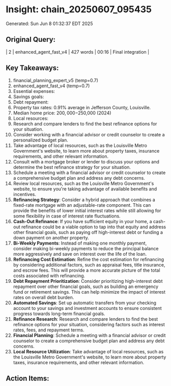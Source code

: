 # Insight: chain_20250607_095435
Generated: Sun Jun  8 01:32:37 EDT 2025

## Original Query:
| 2 | enhanced_agent_fast_v4 | 427 words | 00:16 | Final integration |

## Key Takeaways:
1. financial_planning_expert_v5 (temp=0.7)
2. enhanced_agent_fast_v4 (temp=0.7)
1. Essential expenses:
2. Savings goals:
3. Debt repayment:
1. Property tax rates: 0.91% average in Jefferson County, Louisville.
2. Median home price: $200,000-$250,000 (2024)
3. Local resources:
1. Research and compare lenders to find the best refinance options for your situation.
2. Consider working with a financial advisor or credit counselor to create a personalized budget plan.
3. Take advantage of local resources, such as the Louisville Metro Government's website, to learn more about property taxes, insurance requirements, and other relevant information.
1. Consult with a mortgage broker or lender to discuss your options and determine the best refinance strategy for your situation.
2. Schedule a meeting with a financial advisor or credit counselor to create a comprehensive budget plan and address any debt concerns.
3. Review local resources, such as the Louisville Metro Government's website, to ensure you're taking advantage of available benefits and incentives.
1. **Refinancing Strategy**: Consider a hybrid approach that combines a fixed-rate mortgage with an adjustable-rate component. This can provide the benefits of lower initial interest rates while still allowing for some flexibility in case of interest rate fluctuations.
2. **Cash-Out Refinance**: If you have sufficient equity in your home, a cash-out refinance could be a viable option to tap into that equity and address other financial goals, such as paying off high-interest debt or funding a down payment on another property.
3. **Bi-Weekly Payments**: Instead of making one monthly payment, consider making bi-weekly payments to reduce the principal balance more aggressively and save on interest over the life of the loan.
1. **Refinancing Cost Estimation**: Refine the cost estimation for refinancing by considering additional factors, such as appraisal fees, title insurance, and escrow fees. This will provide a more accurate picture of the total costs associated with refinancing.
2. **Debt Repayment Prioritization**: Consider prioritizing high-interest debt repayment over other financial goals, such as building an emergency fund or retirement savings. This can help minimize the impact of interest rates on overall debt burden.
3. **Automated Savings**: Set up automatic transfers from your checking account to your savings and investment accounts to ensure consistent progress towards long-term financial goals.
1. **Refinance Research**: Research and compare lenders to find the best refinance options for your situation, considering factors such as interest rates, fees, and repayment terms.
2. **Financial Planning**: Schedule a meeting with a financial advisor or credit counselor to create a comprehensive budget plan and address any debt concerns.
3. **Local Resource Utilization**: Take advantage of local resources, such as the Louisville Metro Government's website, to learn more about property taxes, insurance requirements, and other relevant information.

## Action Items:
